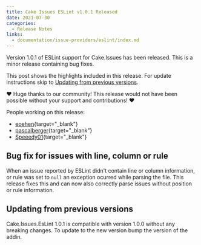 ```yaml
---
title: Cake Issues ESLint v1.0.1 Released
date: 2021-07-30
categories:
  - Release Notes
links:
  - documentation/issue-providers/eslint/index.md
---
```


Version 1.0.1 of ESLint support for Cake.Issues has been released.
This is a minor release containing bug fixes.

<!-- more -->

This post shows the highlights included in this release.
For update instructions skip to [Updating from previous versions](#updating-from-previous-versions).

❤ Huge thanks to our community! This release would not have been possible without your support and contributions! ❤

People working on this release:

* [eoehen](https://github.com/eoehen){target="_blank"}
* [pascalberger](https://github.com/pascalberger){target="_blank"}
* [Speeedy01](https://github.com/Speeedy01){target="_blank"}

## Bug fix for issues with line, column or rule

When an issue reported by ESLint didn't contain line or column information, or rule was set to `null`
an exception ocurred while parsing the file.
This release fixes this and can now also correctly parse issues without position or rule information.

## Updating from previous versions

Cake.Issues.EsLint 1.0.1 is compatible with version 1.0.0 without any breaking changes.
To update to the new version bump the version of the addin.
